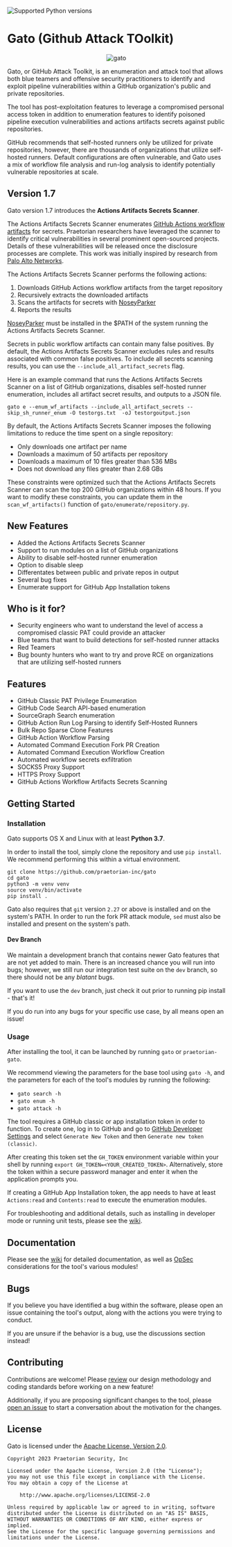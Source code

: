 ![Supported Python versions](https://img.shields.io/badge/python-3.7+-blue.svg)

# Gato (Github Attack TOolkit)

<p align="center">
  <img src="https://user-images.githubusercontent.com/2006441/212176664-2ffb61ec-1b40-49cb-8cb2-7a9127a51f3b.PNG" alt="gato"/>
</p>


Gato, or GitHub Attack Toolkit, is an enumeration and attack tool that allows
both blue teamers and offensive security practitioners to identify and exploit
pipeline vulnerabilities within a GitHub organization's public and private
repositories.

The tool has post-exploitation features to leverage a compromised personal
access token in addition to enumeration features to identify poisoned pipeline
execution vulnerabilities and actions artifacts secrets against public
repositories.

GitHub recommends that self-hosted runners only be utilized for private
repositories, however, there are thousands of organizations that utilize
self-hosted runners. Default configurations are often vulnerable, and Gato uses
a mix of workflow file analysis and run-log analysis to identify potentially
vulnerable repositories at scale.

## Version 1.7

Gato version 1.7 introduces the **Actions Artifacts Secrets Scanner**.

The Actions Artifacts Secrets Scanner enumerates [GitHub Actions workflow
artifacts](https://docs.github.com/en/actions/writing-workflows/choosing-what-your-workflow-does/storing-and-sharing-data-from-a-workflow)
for secrets. Praetorian researchers have leveraged the scanner to identify
critical vulnerabilities in several prominent open-sourced projects. Details of
these vulnerabilities will be released once the disclosure processes are
complete. This work was initially inspired by research from [Palo Alto
Networks](https://unit42.paloaltonetworks.com/github-repo-artifacts-leak-tokens/).

The Actions Artifacts Secrets Scanner performs the following actions:
1. Downloads GitHub Actions workflow artifacts from the target repository
2. Recursively extracts the downloaded artifacts
3. Scans the artifacts for secrets with
   [NoseyParker](https://github.com/praetorian-inc/noseyparker)
4. Reports the results

[NoseyParker](https://github.com/praetorian-inc/noseyparker/releases) must be
installed in the $PATH of the system running the Actions Artifacts Secrets
Scanner.

Secrets in public workflow artifacts can contain many false positives. By
default, the Actions Artifacts Secrets Scanner excludes rules and results
associated with common false positives. To include all secrets scanning results,
you can use the `--include_all_artifact_secrets` flag.

Here is an example command that runs the Actions Artifacts Secrets Scanner on a
list of GitHub organizations, disables self-hosted runner enumeration, includes
all artifact secret results, and outputs to a JSON file.

```
gato e --enum_wf_artifacts --include_all_artifact_secrets --skip_sh_runner_enum -O testorgs.txt  -oJ testorgoutput.json
```

By default, the Actions Artifacts Secrets Scanner imposes the following
limitations to reduce the time spent on a single repository:
- Only downloads one artifact per name
- Downloads a maximum of 50 artifacts per repository
- Downloads a maximum of 10 files greater than 536 MBs
- Does not download any files greater than 2.68 GBs

These constraints were optimized such that the Actions Artifacts Secrets Scanner
can scan the top 200 GitHub organizations within 48 hours. If you want to modify
these constraints, you can update them in the `scan_wf_artifacts()` function of
`gato/enumerate/repository.py`.

## New Features

- Added the Actions Artifacts Secrets Scanner
- Support to run modules on a list of GitHub organizations
- Ability to disable self-hosted runner enumeration
- Option to disable sleep
- Differentates between public and private repos in output
- Several bug fixes
- Enumerate support for GitHub App Installation tokens

## Who is it for?

- Security engineers who want to understand the level of access a compromised
  classic PAT could provide an attacker
- Blue teams that want to build detections for self-hosted runner attacks
- Red Teamers
- Bug bounty hunters who want to try and prove RCE on organizations that are
  utilizing self-hosted runners

## Features

* GitHub Classic PAT Privilege Enumeration
* GitHub Code Search API-based enumeration
* SourceGraph Search enumeration
* GitHub Action Run Log Parsing to identify Self-Hosted Runners
* Bulk Repo Sparse Clone Features
* GitHub Action Workflow Parsing
* Automated Command Execution Fork PR Creation
* Automated Command Execution Workflow Creation
* Automated workflow secrets exfiltration
* SOCKS5 Proxy Support
* HTTPS Proxy Support
* GitHub Actions Workflow Artifacts Secrets Scanning

## Getting Started

### Installation

Gato supports OS X and Linux with at least **Python 3.7**.

In order to install the tool, simply clone the repository and use `pip install`. We
recommend performing this within a virtual environment.

```
git clone https://github.com/praetorian-inc/gato
cd gato
python3 -m venv venv
source venv/bin/activate
pip install .
```

Gato also requires that `git` version `2.27` or above is installed and on the
system's PATH. In order to run the fork PR attack module, `sed` must also be
installed and present on the system's path.

#### Dev Branch

We maintain a development branch that contains newer Gato features that are not
yet added to main. There is an increased chance you will run into bugs; however,
we still run our integration test suite on the `dev` branch, so there should not
be any _blatant_ bugs.

If you want to use the `dev` branch, just check it out prior to running pip
install - that's it!

If you do run into any bugs for your specific use case, by all means open an
issue!

### Usage

After installing the tool, it can be launched by running `gato` or
`praetorian-gato`.

We recommend viewing the parameters for the base tool using `gato -h`, and the
parameters for each of the tool's modules by running the following:

* `gato search -h`
* `gato enum -h`
* `gato attack -h`

The tool requires a GitHub classic or app installation token in order to
function. To create one, log in to GitHub and go to [GitHub Developer
Settings](https://github.com/settings/tokens) and select `Generate New Token`
and then `Generate new token (classic)`.

After creating this token set the `GH_TOKEN` environment variable within your
shell by running `export GH_TOKEN=<YOUR_CREATED_TOKEN>`. Alternatively, store
the token within a secure password manager and enter it when the application
prompts you.

If creating a GitHub App Installation token, the app needs to have at least
`Actions:read` and `Contents:read` to execute the enumeration modules.

For troubleshooting and additional details, such as installing in developer
mode or running unit tests, please see the [wiki](https://github.com/praetorian-inc/gato/wiki).

## Documentation

Please see the [wiki](https://github.com/praetorian-inc/gato/wiki) for detailed
documentation, as well as
[OpSec](https://github.com/praetorian-inc/gato/wiki/opsec) considerations for
the tool's various modules!

## Bugs

If you believe you have identified a bug within the software, please open an
issue containing the tool's output, along with the actions you were trying to
conduct.

If you are unsure if the behavior is a bug, use the discussions section instead!


## Contributing

Contributions are welcome! Please
[review](https://github.com/praetorian-inc/gato/wiki/Project-Design) our design
methodology and coding standards before working on a new feature!

Additionally, if you are proposing significant changes to the tool, please [open
an issue](https://github.com/praetorian-inc/gato/issues/new) to start a
conversation about the motivation for the changes.

## License

Gato is licensed under the [Apache License, Version 2.0](LICENSE).

```
Copyright 2023 Praetorian Security, Inc

Licensed under the Apache License, Version 2.0 (the "License");
you may not use this file except in compliance with the License.
You may obtain a copy of the License at

    http://www.apache.org/licenses/LICENSE-2.0

Unless required by applicable law or agreed to in writing, software
distributed under the License is distributed on an "AS IS" BASIS,
WITHOUT WARRANTIES OR CONDITIONS OF ANY KIND, either express or implied.
See the License for the specific language governing permissions and
limitations under the License.
```
